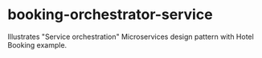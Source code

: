 # booking-orchestrator-service

Illustrates "Service orchestration" Microservices design pattern with Hotel Booking example.
